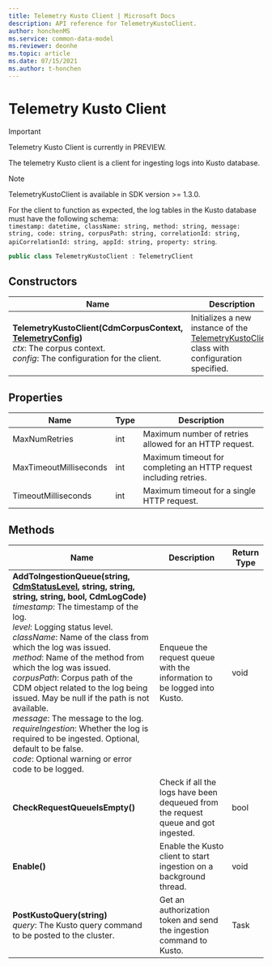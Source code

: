 ```yaml
---
title: Telemetry Kusto Client | Microsoft Docs
description: API reference for TelemetryKustoClient.
author: honchenMS
ms.service: common-data-model
ms.reviewer: deonhe 
ms.topic: article
ms.date: 07/15/2021
ms.author: t-honchen
---
```


# Telemetry Kusto Client

> [!IMPORTANT]
> Telemetry Kusto Client is currently in PREVIEW.

The telemetry Kusto client is a client for ingesting logs into Kusto database. 

> [!NOTE]
> TelemetryKustoClient is available in SDK version >= 1.3.0.

For the client to function as expected, the log tables in the Kusto database must have the following schema:<br>
`timestamp: datetime, className: string, method: string, message: string, code: string, corpusPath: string, correlationId: string, apiCorrelationId: string, appId: string, property: string`.

```csharp
public class TelemetryKustoClient : TelemetryClient
```

## Constructors
|Name|Description|
|---|---|
|**TelemetryKustoClient(CdmCorpusContext, [TelemetryConfig](telemetryconfig.md))**<br/>*ctx*: The corpus context.<br/>*config*: The configuration for the client.|Initializes a new instance of the [TelemetryKustoClient](telemetrykustoclient.md) class with configuration specified.|

## Properties
|Name|Type|Description|
|---|---|---|
|MaxNumRetries|int|Maximum number of retries allowed for an HTTP request.|
|MaxTimeoutMilliseconds|int|Maximum timeout for completing an HTTP request including retries.|
|TimeoutMilliseconds|int|Maximum timeout for a single HTTP request.|

## Methods
|Name|Description|Return Type|
|---|---|---|
|**AddToIngestionQueue(string, [CdmStatusLevel](../cdm/statuslevel.md), string, string, string, string, bool, CdmLogCode)**<br/>*timestamp*: The timestamp of the log.<br/>*level*: Logging status level.<br/>*className*: Name of the class from which the log was issued.<br/>*method*:  Name of the method from which the log was issued.<br/>*corpusPath*: Corpus path of the CDM object related to the log being issued. May be null if the path is not available.<br/>*message*: The message to the log.<br/>*requireIngestion*: Whether the log is required to be ingested. Optional, default to be false.<br/>*code*: Optional warning or error code to be logged.|Enqueue the request queue with the information to be logged into Kusto.|void|
|**CheckRequestQueueIsEmpty()**|Check if all the logs have been dequeued from the request queue and got ingested.|bool|
|**Enable()**|Enable the Kusto client to start ingestion on a background thread.|void|
|**PostKustoQuery(string)**<br/>*query*: The Kusto query command to be posted to the cluster.|Get an authorization token and send the ingestion command to Kusto.|Task|
